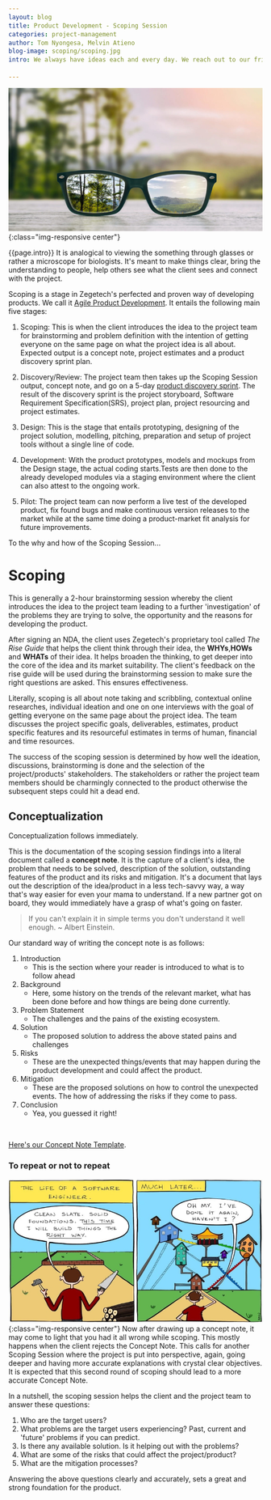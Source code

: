 ```yaml
---
layout: blog
title: Product Development - Scoping Session
categories: project-management
author: Tom Nyongesa, Melvin Atieno
blog-image: scoping/scoping.jpg
intro: We always have ideas each and every day. We reach out to our friends, colleagues, contractors and even family to help with implementation. Most oftenly the ideas appear so clear in our minds and when communicate them to others, we always make assumptions of their understanding of our ideas. Do you ask yourself whether they are thinking the way you are thinking? Are they seeing the world through your eyes? Scoping helps in this! It helps translate the clients idea to the project team to bring clarity and avoid friction.

---
```

![Scoping Session](/assets/images/blog/scoping/scoping.jpg){:class="img-responsive center"}

{{page.intro}}
It is analogical to viewing the something through glasses or rather a microscope for biologists. It's meant to make things clear, bring the understanding to people, help others see what the client sees and connect with the project.

Scoping is a stage in Zegetech's perfected and proven way of developing products. We call it [Agile Product Development](2019-01-16-agile-poduct-development.md). It entails the following main five stages:

1. Scoping: This is when the client introduces the idea to the project team for brainstorming and problem definition with the intention of getting everyone on the same page on what the project idea is all about. Expected output is a concept note, project estimates and a product discovery sprint plan. 

2. Discovery/Review: The project team then takes up the Scoping Session output, concept note, and go on a 5-day [product discovery sprint](2019-01-15-product-discovery.md). The result of the discovery sprint is the project storyboard, Software Requirement Specification(SRS), project plan, project resourcing and project estimates.

3. Design: This is the stage that entails prototyping, designing of the project solution, modelling, pitching, preparation and setup of project tools without a single line of code.

4. Development: With the product prototypes, models and mockups from the Design stage, the actual coding starts.Tests are then done to the already developed modules via a staging environment where the client can also attest to the ongoing work.

5. Pilot: The project team can now perform a live test of the developed product, fix found bugs and make continuous version releases to the market while at the same time doing a product-market fit analysis for future improvements.


To the why and how of the Scoping Session...

# Scoping

This is generally a 2-hour brainstorming session whereby the client introduces the idea to the project team leading to a further 'investigation' of the problems they are trying to solve, the opportunity and the reasons for developing the product. 

After signing an NDA, the client uses Zegetech's proprietary tool called *The Rise Guide* that helps the client think through their idea, the **WHYs**,**HOWs** and **WHATs** of their idea. It helps broaden the thinking, to get deeper into the core of the idea and its market suitability. The client's feedback on the rise guide will be used during the brainstorming session to make sure the right questions are asked. This ensures effectiveness. 

Literally, scoping is all about note taking and scribbling, contextual online researches, individual ideation and one on one interviews with the goal of getting everyone on the same page about the project idea. The team discusses the project specific goals, deliverables, estimates, product specific features and its resourceful estimates in terms of human, financial and time resources. 

The success of the scoping session is determined by how well the ideation, discussions, brainstorming is done and the selection of the project/products' stakeholders. The stakeholders or rather the project team members should be charmingly connected to the product otherwise the subsequent steps could hit a dead end.

## Conceptualization
Conceptualization follows immediately.

This is the documentation of the scoping session findings into a literal document called a **concept note**. It is the capture of a client's idea, the problem that needs to be solved, description of the solution, outstanding features of the product and its risks and mitigation. It's a document that lays out the description of the idea/product in a less tech-savvy way, a way that's way easier for even your mama to understand. If a new partner got on board, they would immediately have a grasp of what's going on faster.

> If you can't explain it in simple terms you don't understand it well enough.
~ Albert Einstein.

Our standard way of writing the concept note is as follows:
1. Introduction<br>
 	- This is the section where your reader is introduced to what is to follow ahead
2. Background<br>
 	- Here, some history on the trends of the relevant market, what has been done before and how things are being done currently.
3. Problem Statement<br>
 	- The challenges and the pains of the existing ecosystem.
4. Solution<br>
 	- The proposed solution to address the above stated pains and challenges
5. Risks<br>
 	- These are the unexpected things/events that may happen during the product development and could affect the product.
6. Mitigation<br>
 	- These are the proposed solutions on how to control the unexpected events. The how of addressing the risks if they come to pass.
7. Conclusion<br>
 	- Yea, you guessed it right!

<br>

[Here's our Concept Note Template](https://docs.google.com/document/d/1yoeFgy1TfybYGNykZbcOsDca2wnHsj4MDytxcdfQX0o/edit?usp=sharing).

### To repeat or not to repeat
![Rescoping](/assets/images/blog/scoping/right-way.jpg){:class="img-responsive center"}
Now after drawing up a concept note, it may come to light that you had it all wrong while scoping. This mostly happens when the client rejects the Concept Note. This calls for another Scoping Session where the project is put into perspective, again, going deeper and having more accurate explanations with crystal clear objectives. It is expected that this second round of scoping should lead to a more accurate Concept Note.

In a nutshell, the scoping session helps the client and the project team to answer these questions:

1. Who are the target users?
2. What problems are the target users experiencing? Past, current and 'future' problems if you can predict.
3. Is there any available solution. Is it helping out with the problems?
4. What are some of the risks that could affect the project/product?
5. What are the mitigation processes?

Answering the above questions clearly and accurately, sets a great and strong foundation for the product. 